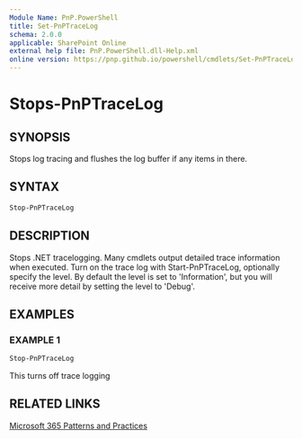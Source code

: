 ```yaml
---
Module Name: PnP.PowerShell
title: Set-PnPTraceLog
schema: 2.0.0
applicable: SharePoint Online
external help file: PnP.PowerShell.dll-Help.xml
online version: https://pnp.github.io/powershell/cmdlets/Set-PnPTraceLog.html
---
```

 
# Stops-PnPTraceLog

## SYNOPSIS
Stops log tracing and flushes the log buffer if any items in there.

## SYNTAX

```powershell
Stop-PnPTraceLog
```


## DESCRIPTION
Stops .NET tracelogging. Many cmdlets output detailed trace information when executed. Turn on the trace log with Start-PnPTraceLog, optionally specify the level. By default the level is set to 'Information', but you will receive more detail by setting the level to 'Debug'.

## EXAMPLES

### EXAMPLE 1
```powershell
Stop-PnPTraceLog
```

This turns off trace logging 

## RELATED LINKS

[Microsoft 365 Patterns and Practices](https://aka.ms/m365pnp)

